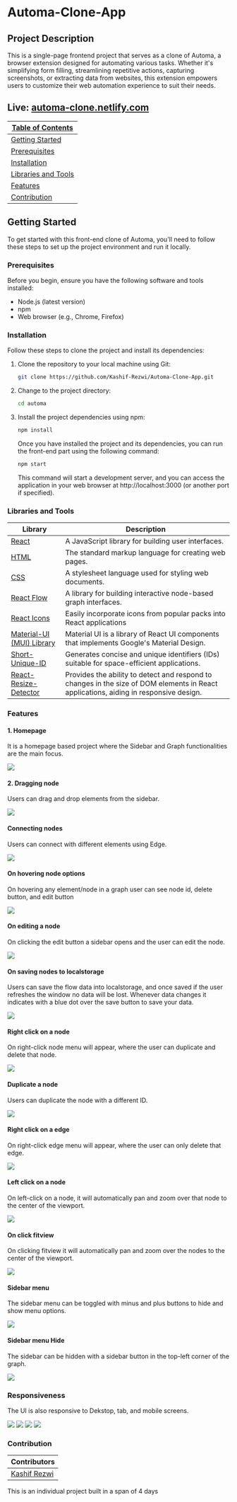 # Automa-Clone-App

## Project Description
This is a single-page frontend project that serves as a clone of Automa, a browser extension designed for automating various tasks. Whether it's simplifying form filling, streamlining repetitive actions, capturing screenshots, or extracting data from websites, this extension empowers users to customize their web automation experience to suit their needs. 

## Live: [automa-clone.netlify.com](https://automa-clone.netlify.app/)


| [Table of Contents](#table-of-contents)       |
| --------------------------------------------- |
| [Getting Started](#getting-started)           |
| [Prerequisites](#prerequisites)               |
| [Installation](#installation)                   |
| [Libraries and Tools](#libraries-and-tools) |
| [Features](#features)                         |
| [Contribution](#contribution)                 |

## Getting Started

To get started with this front-end clone of Automa, you'll need to follow these steps to set up the project environment and run it locally.

### Prerequisites

Before you begin, ensure you have the following software and tools installed:

- Node.js (latest version)
- npm
- Web browser (e.g., Chrome, Firefox)

### Installation

Follow these steps to clone the project and install its dependencies:

1. Clone the repository to your local machine using Git:

   ```bash
   git clone https://github.com/Kashif-Rezwi/Automa-Clone-App.git
   ```

2. Change to the project directory:

   ```bash
   cd automa
   ```

3. Install the project dependencies using npm:

   ```bash
   npm install
   ```

   Once you have installed the project and its dependencies, you can run the front-end part using the following command:

   ```bash
   npm start
   ```

   This command will start a development server, and you can access the application in your web browser at http://localhost:3000 (or another port if specified).

### Libraries and Tools

| Library                                                                      | Description                                                                                                                           |
| ---------------------------------------------------------------------------- | ------------------------------------------------------------------------------------------------------------------------------------- |
| [React](https://reactjs.org/)                                                | A JavaScript library for building user interfaces.                                                                                    |
| [HTML](https://developer.mozilla.org/en-US/docs/Web/HTML)                    | The standard markup language for creating web pages.                                                                                  |
| [CSS](https://developer.mozilla.org/en-US/docs/Web/CSS)                      | A stylesheet language used for styling web documents.                                                                                 |
| [React Flow](https://reactflow.dev/)                                         | A library for building interactive node-based graph interfaces.                                                                       |
| [React Icons](https://react-icons.github.io/react-icons/)                    | Easily incorporate icons from popular packs into React applications                                                                   |
| [Material-UI (MUI) Library](https://mui.com/material-ui/getting-started/)    | Material UI is a library of React UI components that implements Google's Material Design.                                             |
| [Short-Unique-ID](https://www.npmjs.com/package/short-unique-id)             | Generates concise and unique identifiers (IDs) suitable for space-efficient applications.                                             |
| [React-Resize-Detector](https://www.npmjs.com/package/react-resize-detector) | Provides the ability to detect and respond to changes in the size of DOM elements in React applications, aiding in responsive design. |

### Features

<h4>1. Homepage</h4>
<p>It is a homepage based project where the Sidebar and Graph functionalities are the main focus.</p>
<img src="https://raw.githubusercontent.com/Kashif-Rezwi/Project-Screenshots/main/home.png" />

<h4>2. Dragging node</h4>
<p>Users can drag and drop elements from the sidebar.</p>
<img src="https://github.com/Kashif-Rezwi/Project-Screenshots/blob/main/dragging-node.png" />

<h4>Connecting nodes</h4>
<p>Users can connect with different elements using Edge.</p>
<img src="https://github.com/Kashif-Rezwi/Project-Screenshots/blob/main/connecting-nodes.png" />

<h4>On hovering node options</h4>
<p>On hovering any element/node in a graph user can see node id, delete button, and edit button</p>
<img src="https://github.com/Kashif-Rezwi/Project-Screenshots/blob/main/onhover-node.png" />

<h4>On editing a node</h4>
<p>On clicking the edit button a sidebar opens and the user can edit the node.</p>
<img src="https://github.com/Kashif-Rezwi/Project-Screenshots/blob/main/onedit-node.png" />

<h4>On saving nodes to localstorage</h4>
<p>Users can save the flow data into localstorage, and once saved if the user refreshes the window no data will be lost. Whenever data changes it indicates with a blue dot over the save button to save your data.</p>
<img src="https://github.com/Kashif-Rezwi/Project-Screenshots/blob/main/onsave-node.png" />

<h4>Right click on a node</h4>
<p>On right-click node menu will appear, where the user can duplicate and delete that node.</p>
<img src="https://github.com/Kashif-Rezwi/Project-Screenshots/blob/main/onRightClickMenu-node.png" />

<h4>Duplicate a node</h4>
<p>Users can duplicate the node with a different ID.</p>
<img src="https://github.com/Kashif-Rezwi/Project-Screenshots/blob/main/onDuplicate-node.png" />

<h4>Right click on a edge</h4>
<p>On right-click edge menu will appear, where the user can only delete that edge.</p>
<img src="https://github.com/Kashif-Rezwi/Project-Screenshots/blob/main/onRightClickMenu-edge.png" />

<h4>Left click on a node</h4>
<p>On left-click on a node, it will automatically pan and zoom over that node to the center of the viewport.</p>
<img src="https://github.com/Kashif-Rezwi/Project-Screenshots/blob/main/onClicking-node.png" />

<h4>On click fitview</h4>
<p>On clicking fitview it will automatically pan and zoom over the nodes to the center of the viewport.</p>
<img src="https://github.com/Kashif-Rezwi/Project-Screenshots/blob/main/onfitview-nodes.png" />

<h4>Sidebar menu</h4>
<p> The sidebar menu can be toggled with minus and plus buttons to hide and show menu options.</p>
<img src="https://github.com/Kashif-Rezwi/Project-Screenshots/blob/main/onMinus-sidebar.png" />

<h4>Sidebar menu Hide</h4>
<p>The sidebar can be hidden with a sidebar button in the top-left corner of the graph.</p>
<img src="https://github.com/Kashif-Rezwi/Project-Screenshots/blob/main/hide-sidebar.png" />

<h3>Responsiveness</h3>
<p>The UI is also responsive to Dekstop, tab, and mobile screens.</p>
<img src="https://github.com/Kashif-Rezwi/Project-Screenshots/blob/main/responsive-1.png" />
<img src="https://github.com/Kashif-Rezwi/Project-Screenshots/blob/main/responsive-2.png" />
<img src="https://github.com/Kashif-Rezwi/Project-Screenshots/blob/main/responsive-3.png" />
<img src="https://github.com/Kashif-Rezwi/Project-Screenshots/blob/main/responsive-4.png" />


### Contribution
| Contributors       |
| --------------------------------------------- |
| [Kashif Rezwi](https://github.com/Kashif-Rezwi)           |

<p>This is an individual project built in a span of 4 days</p>
